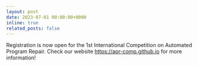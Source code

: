 ```yaml
---
layout: post
date: 2023-07-01 00:00:00+0000
inline: true
related_posts: false
---
```


Registration is now open for the 1st International Competition on Automated Program Repair. Check our website <a href="https://apr-comp.github.io">https://apr-comp.github.io</a> for more information!